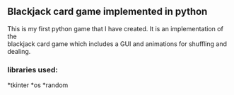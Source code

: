 ## Blackjack card game implemented in python

   This is my first python game that I have created. It is an implementation of the   
   blackjack card game which includes a GUI and animations for shuffling and dealing.

### libraries used:

  *tkinter
  *os
  *random

